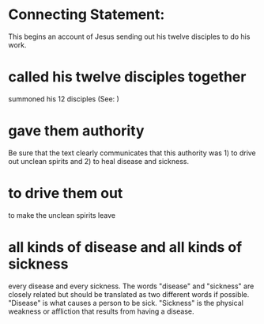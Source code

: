 
# Connecting Statement:
This begins an account of Jesus sending out his twelve disciples to do his work.

# called his twelve disciples together
summoned his 12 disciples (See: )

# gave them authority
Be sure that the text clearly communicates that this authority was 1) to drive out unclean spirits and 2) to heal disease and sickness.

# to drive them out
to make the unclean spirits leave

# all kinds of disease and all kinds of sickness
every disease and every sickness. The words "disease" and "sickness" are closely related but should be translated as two different words if possible. "Disease" is what causes a person to be sick. "Sickness" is the physical weakness or affliction that results from having a disease.